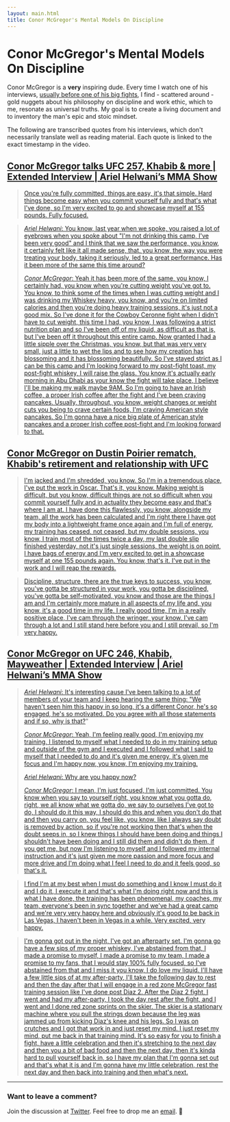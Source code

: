 ```yaml
---
layout: main.html
title: Conor McGregor's Mental Models On Discipline
---
```


# Conor McGregor's Mental Models On Discipline

Conor McGregor is a **very** inspiring dude. Every time I watch
one of his interviews, [usually before one of his big fights](https://www.youtube.com/watch?v=h3hHqipLj6c), I find - scattered around - gold nuggets about his philosophy on discipline and work ethic, which to me, resonate as universal truths. My goal is to create a living document and to inventory the man's epic and stoic mindset.

The following are transcribed quotes from his interviews, which don't necessarily translate well as reading material. Each quote is linked to the exact timestamp in the video.

## [Conor McGregor talks UFC 257, Khabib & more | Extended Interview | Ariel Helwani’s MMA Show](https://www.youtube.com/watch?v=h3hHqipLj6c)

> [Once you're fully committed, things are easy, it's that simple. Hard things become easy when you commit yourself fully and that's what I've done, so I'm very excited to go and showcase myself at 155 pounds. Fully focused.](https://youtu.be/h3hHqipLj6c?t=1006)

> [_Ariel Helwani_: You know, last year when we spoke, you raised a lot of eyebrows when you spoke about "I'm not drinking this camp, I've been very good" and I think that we saw the performance, you know, it certainly felt like it all made sense, that, you know, the way you were treating your body, taking it seriously, led to a great performance. Has it been more of the same this time around?](https://youtu.be/h3hHqipLj6c?t=1555)
>
> [_Conor McGregor_: Yeah it has been more of the same, you know, I certainly had, you know when you're cutting weight you've got to. You know, to think some of the times when I was cutting weight and I was drinking my Whiskey heavy, you know, and you're on limited calories and then you're doing heavy training sessions, it's just not a good mix. So I've done it for the Cowboy Ceronne fight when I didn't have to cut weight, this time I had, you know, I was following a strict nutrition plan and so I've been off of my liquid, as difficult as that is, but I've been off it throughout this entire camp. Now granted I had a little sipple over the Christmas, you know, but that was very very small, just a little to wet the lips and to see how my creation has blossoming and it has blossoming beautifully. So I've stayed strict as I can be this camp and I'm looking forward to my post-fight toast, my post-fight whiskey, I will raise the glass. You know it's actually early morning in Abu Dhabi as your know the fight will take place, I believe I'll be making my walk maybe 9AM. So I'm going to have an Irish coffee, a proper Irish coffee after the fight and I've been craving pancakes. Usually, throughout, you know, weight changes or weight cuts you being to crave certain foods, I'm craving American style pancakes. So I'm gonna have a nice big plate of American style pancakes and a proper Irish coffee post-fight and I'm looking forward to that.](https://youtu.be/h3hHqipLj6c?t=1555)

## [Conor McGregor on Dustin Poirier rematch, Khabib's retirement and relationship with UFC](https://youtube.com/watch?v=mnFueYKI8GE)

> [I'm jacked and I'm shredded, you know. So I'm in a tremendous place, I've put the work in Oscar. That's it, you know. Making weight is difficult, but you know, difficult things are not so difficult when you commit yourself fully and in actuality they become easy and that's where I am at. I have done this flawlessly, you know, alongside my team, all the work has been calculated and I'm right there I have got my body into a lightweight frame once again and I'm full of energy, my training has ceased, not ceased, but my double sessions, you know, I train most of the times twice a day, my last double slip finished yesterday, not it's just single sessions, the weight is on point, I have bags of energy and I'm very excited to get in a showcase myself at one 155 pounds again. You know, that's it. I've put in the work and I will reap the rewards.](https://youtu.be/mnFueYKI8GE?t=766)

> [Discipline, structure, there are the true keys to success, you know, you've gotta be structured in your work, you gotta be disciplined, you've gotta be self-motivated, you know and those are the things I am and I'm certainly more mature in all aspects of my life and, you know, it's a good time in my life, I really good time, I'm in a really positive place, I've cam through the wringer, your know, I've cam through a lot and I still stand here before you and I still prevail, so I'm very happy.](https://youtu.be/mnFueYKI8GE?t=849)

## [Conor McGregor on UFC 246, Khabib, Mayweather | Extended Interview | Ariel Helwani’s MMA Show](https://www.youtube.com/watch?v=0lzbKIwLc8k)

> [_Ariel Helwani_: It's interesting cause I've been talking to a lot of members of your team and I keep hearing the same thing: "We haven't seen him this happy in so long, it's a different Conor, he's so engaged, he's so motivated. Do you agree with all those statements and if so, why is that?](https://youtu.be/0lzbKIwLc8k?t=23)"
>
> [_Conor McGregor_: Yeah, I'm feeling really good, I'm enjoying my training, I listened to myself what I needed to do in my training setup and outside of the gym and I executed and I followed what I said to myself that I needed to do and it's given me energy, it's given me focus and I'm happy now, you know, I'm enjoying my training.](https://youtu.be/0lzbKIwLc8k?t=23)
>
> [_Ariel Helwani_: Why are you happy now?](https://youtu.be/0lzbKIwLc8k?t=23)
>
> [_Conor McGregor_: I mean, I'm just focused, I'm just committed. You know when you say to yourself right, you know what you gotta do, right, we all know what we gotta do, we say to ourselves I've got to do, I should do it this way, I should do this and when you don't do that and then you carry on, you feel like, you know, like I always say doubt is removed by action, so if you're not working then that's when the doubt seeps in, so I knew things I should have been doing and things I shouldn't have been doing and I still did them and didn't do them, if you get me, but now I'm listening to myself and I followed my internal instruction and it's just given me more passion and more focus and more drive and I'm doing what I feel I need to do and it feels good, so that's it.](https://youtu.be/0lzbKIwLc8k?t=23)

> [I find I'm at my best when I must do something and I know I must do it and I do it, I execute it and that's what I'm doing right now and this is what I have done, the training has been phenomenal, my coaches, my team, everyone's been in sync together and we've had a great camp and we're very very happy here and obviously it's good to be back in Las Vegas, I haven't been in Vegas in a while. Very excited, very happy.](https://youtu.be/0lzbKIwLc8k?t=107)

> [I'm gonna got out in the night, I've got an afterparty set. I'm gonna go have a few sips of my proper whiskey, I've abstained from that, I made a promise to myself, I made a promise to my team, I made a promise to my fans, that I would stay 100% fully focused, so I've abstained from that and I miss it you know, I do love my liquid. I'll have a few little sips of at my after-party, I'll take the following day to rest and then the day after that I will engage in a red zone McGregor fast training session like I've done post Diaz 2. After the Diaz 2 fight, I went and had my after-party, I took the day rest after the fight, and I went and I done red zone sprints on the skier. The skier is a stationary machine where you pull the strings down because the leg was jammed up from kicking Diaz's knee and his legs. So I was on crutches and I got that work in and just reset my mind. I just reset my mind, put me back in that training mind. It's so easy for you to finish a fight, have a little celebration and then it's stretching to the next day and then you a bit of bad food and then the next day, then it's kinda hard to pull yourself back in, so I have my plan that I'm gonna set out and that's what it is and I'm gonna have my little celebration, rest the next day and then back into training and then what's next.](https://youtu.be/0lzbKIwLc8k?t=1321)

---

### Want to leave a comment?

Join the discussion at [Twitter](https://twitter.com/maximehugodupre/status/1351957345191002112). Feel free to drop me an [email](mailto:maximedupre@me.com). 💌
